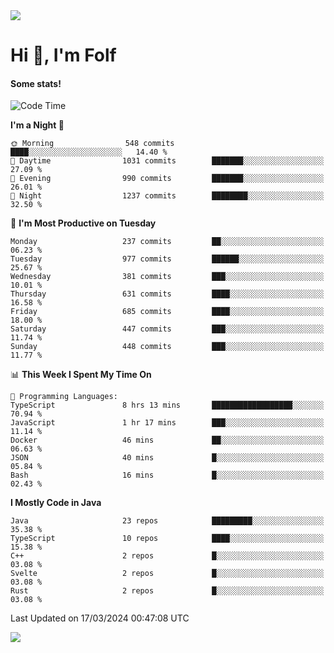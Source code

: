 <img src="https://komarev.com/ghpvc/?username=itsfolf"/>
<h1>Hi 👋, I'm Folf</h1>


#### Some stats!
<!--START_SECTION:waka-->
![Code Time](http://img.shields.io/badge/Code%20Time-2%2C160%20hrs%203%20mins-blue)

**I'm a Night 🦉** 

```text
🌞 Morning                548 commits         ████░░░░░░░░░░░░░░░░░░░░░   14.40 % 
🌆 Daytime                1031 commits        ███████░░░░░░░░░░░░░░░░░░   27.09 % 
🌃 Evening                990 commits         ███████░░░░░░░░░░░░░░░░░░   26.01 % 
🌙 Night                  1237 commits        ████████░░░░░░░░░░░░░░░░░   32.50 % 
```
📅 **I'm Most Productive on Tuesday** 

```text
Monday                   237 commits         ██░░░░░░░░░░░░░░░░░░░░░░░   06.23 % 
Tuesday                  977 commits         ██████░░░░░░░░░░░░░░░░░░░   25.67 % 
Wednesday                381 commits         ███░░░░░░░░░░░░░░░░░░░░░░   10.01 % 
Thursday                 631 commits         ████░░░░░░░░░░░░░░░░░░░░░   16.58 % 
Friday                   685 commits         ████░░░░░░░░░░░░░░░░░░░░░   18.00 % 
Saturday                 447 commits         ███░░░░░░░░░░░░░░░░░░░░░░   11.74 % 
Sunday                   448 commits         ███░░░░░░░░░░░░░░░░░░░░░░   11.77 % 
```


📊 **This Week I Spent My Time On** 

```text
💬 Programming Languages: 
TypeScript               8 hrs 13 mins       ██████████████████░░░░░░░   70.94 % 
JavaScript               1 hr 17 mins        ███░░░░░░░░░░░░░░░░░░░░░░   11.14 % 
Docker                   46 mins             ██░░░░░░░░░░░░░░░░░░░░░░░   06.63 % 
JSON                     40 mins             █░░░░░░░░░░░░░░░░░░░░░░░░   05.84 % 
Bash                     16 mins             █░░░░░░░░░░░░░░░░░░░░░░░░   02.43 % 
```

**I Mostly Code in Java** 

```text
Java                     23 repos            █████████░░░░░░░░░░░░░░░░   35.38 % 
TypeScript               10 repos            ████░░░░░░░░░░░░░░░░░░░░░   15.38 % 
C++                      2 repos             █░░░░░░░░░░░░░░░░░░░░░░░░   03.08 % 
Svelte                   2 repos             █░░░░░░░░░░░░░░░░░░░░░░░░   03.08 % 
Rust                     2 repos             █░░░░░░░░░░░░░░░░░░░░░░░░   03.08 % 
```




 Last Updated on 17/03/2024 00:47:08 UTC
<!--END_SECTION:waka-->
<a src="https://discord.com/users/1090088995976925305"><img src="https://lanyard-profile-readme.vercel.app/api/1090088995976925305"/></a></td> 

